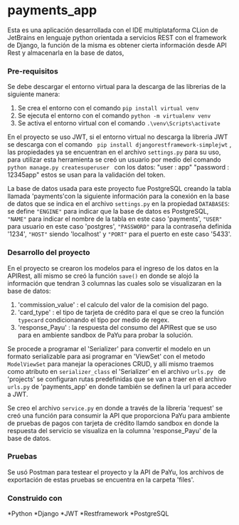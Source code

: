# payments_app
Esta es una aplicación desarrollada con el IDE multiplataforma CLion de JetBrains en lenguaje python orientada a servicios REST con el framework de Django, la función de la misma es obtener cierta información desde API Rest y almacenarla en la base de datos,

### Pre-requisitos 
Se debe descargar el entorno virtual para la descarga de las librerias de la siguiente manera:
1. Se crea el entorno con el comando ``` pip install virtual venv ```
2. Se ejecuta el entorno con el comando ```python -m virtualenv venv ```
3. Se activa el entorno virtual con el comando ```.\venv\Scripts\activate```

En el proyecto se uso JWT, si el entorno virtual no descarga la libreria JWT se descarga con el comando ``` pip install djangorestframework-simplejwt``` , las propiedades ya se encuentran en el archivo ``` settings.py ``` para su uso, para utilizar esta herramienta se creó un usuario por medio del comando ```python manage.py createsuperuser ``` con los datos:
"user : app"
"password : 12345app" 
estos se usan para la validación del token. 

La base de datos usada para este proyecto fue PostgreSQL creando la tabla llamada 'payments'con la siguiente información para la conexión en la base de datos que se indica en el archivo ``` settings.py ``` en la propiedad ```DATABASES```:
se define ``` "ENGINE" ``` para indicar que la base de datos es PostgreSQL, ```  "NAME" ``` para indicar el nombre de la tabla en este caso 'payments', ``` "USER" ``` para usuario en este caso 'postgres', ``` "PASSWORD" ``` para la contraseña definida '1234',
``` "HOST" ``` siendo 'localhost' y ``` "PORT" ``` para el puerto en este caso '5433'.

### Desarrollo del proyecto 
En el proyecto se crearon los modelos para el ingreso de los datos en la APIRest, allí mismo se creó la función ```save()``` en donde se alojó la información que tendran 3 columnas las cuales solo se visualizaran en la base de datos:
1. 'commission_value' : el calculo del valor de la comision del pago.
2. 'card_type' : el tipo de tarjeta de crédito para el que se creo la función ```typecard``` condicionando el tipo por medio de regex.
3. 'response_Payu' : la respuesta del consumo del APIRest que se uso para en ambiente sandbox de PaYu para probar la solución.

Se procede a programar el 'Serializer' para convertir el modelo en un formato serializable para asi programar en 'ViewSet' con el metodo ```ModelViewSet``` para manejar la operaciones CRUD, y allí mismo traemos como atributo en ```serializer_class``` el 'Serializer'
en el archivo ```urls.py ``` de 'projects' se configuran rutas predefinidas que se van a traer en el archivo ```urls.py``` de 'payments_app' en donde también se definen la url para acceder a JWT.

Se creo el archivo ```service.py``` en donde a través de la libreria 'request' se creó una función para consumir la API que proporciona PaYu para ambiente de pruebas de pagos con tarjeta de crédito llamdo sandbox en donde la respuesta del servicio se visualiza en la columna 'response_Payu' 
de la base de datos.

### Pruebas 
Se usó Postman para testear el proyecto y la API de PaYu, los archivos de exportación de estas pruebas se encuentra en la carpeta 'files'.

### Construido con

*Python
*Django
*JWT
*Restframework
*PostgreSQL





